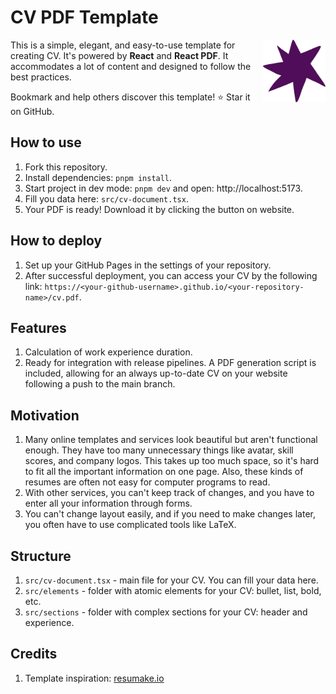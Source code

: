 # CV PDF Template

<img align="right" width="100" height="100" title="Logo" src="./public/favicon.svg" />

This is a simple, elegant, and easy-to-use template for creating CV. It's powered by **React** and **React PDF**.
It accommodates a lot of content and designed to follow the best practices.

Bookmark and help others discover this template! ⭐ Star it on GitHub.

## How to use

1. Fork this repository.
2. Install dependencies: `pnpm install`.
3. Start project in dev mode: `pnpm dev` and open: http://localhost:5173.
4. Fill you data here: `src/cv-document.tsx`.
5. Your PDF is ready! Download it by clicking the button on website.

## How to deploy

1. Set up your GitHub Pages in the settings of your repository.
2. After successful deployment, you can access your CV by the following link: 
`https://<your-github-username>.github.io/<your-repository-name>/cv.pdf`.

## Features

1. Calculation of work experience duration.
2. Ready for integration with release pipelines. A PDF generation script is included, allowing for an always up-to-date 
CV on your website following a push to the main branch.

## Motivation

1. Many online templates and services look beautiful but aren't functional enough. They have too many unnecessary 
things like avatar, skill scores, and company logos. This takes up too much space, so it's hard to fit all the important information on one page. Also, these kinds of resumes are often not easy for computer programs to read.
2. With other services, you can't keep track of changes, and you have to enter all your information through forms.
3. You can't change layout easily, and if you need to make changes later, you often have to use complicated
tools like LaTeX.

## Structure

1. `src/cv-document.tsx` - main file for your CV. You can fill your data here.
2. `src/elements` - folder with atomic elements for your CV: bullet, list, bold, etc.
3. `src/sections` - folder with complex sections for your CV: header and experience.

## Credits

1. Template inspiration: [resumake.io](https://github.com/saadq/resumake.io)
